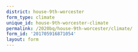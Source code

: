 ```yaml
---
district: house-9th-worcester
form_type: climate
unique_id: house-9th-worcester-climate
permalink: /2020bq/house-9th-worcester/climate/
form_id: '201705916871054'
layout: form
---
```


